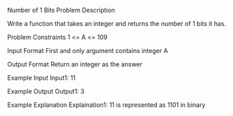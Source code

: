 Number of 1 Bits
Problem Description

Write a function that takes an integer and returns the number of 1 bits it has.


Problem Constraints
1 <= A <= 109


Input Format
First and only argument contains integer A


Output Format
Return an integer as the answer


Example Input
Input1:
    11


Example Output
Output1:
3


Example Explanation
Explaination1:
11 is represented as 1101 in binary 
